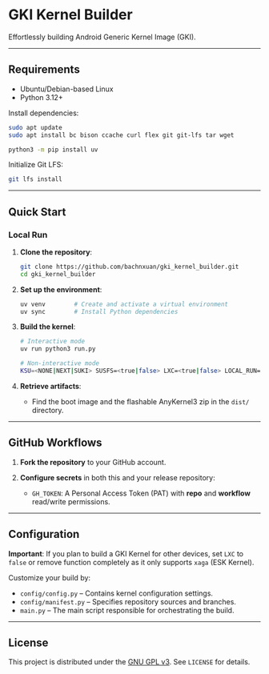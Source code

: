 # GKI Kernel Builder

Effortlessly building Android Generic Kernel Image (GKI).

---

## Requirements

* Ubuntu/Debian-based Linux
* Python 3.12+

Install dependencies:

```bash
sudo apt update
sudo apt install bc bison ccache curl flex git git-lfs tar wget

python3 -m pip install uv
```

Initialize Git LFS:

```bash
git lfs install
```

---

## Quick Start

### Local Run

1. **Clone the repository**:

   ```bash
   git clone https://github.com/bachnxuan/gki_kernel_builder.git
   cd gki_kernel_builder
   ```

2. **Set up the environment**:

   ```bash
   uv venv        # Create and activate a virtual environment
   uv sync        # Install Python dependencies
   ```

3. **Build the kernel**:

   ```bash
   # Interactive mode
   uv run python3 run.py

   # Non-interactive mode
   KSU=<NONE|NEXT|SUKI> SUSFS=<true|false> LXC=<true|false> LOCAL_RUN="true" uv run python3 -m src.main
   ```

4. **Retrieve artifacts**:

   * Find the boot image and the flashable AnyKernel3 zip in the `dist/` directory.

---

## GitHub Workflows

1. **Fork the repository** to your GitHub account.
2. **Configure secrets** in both this and your release repository:

   * `GH_TOKEN`: A Personal Access Token (PAT) with **repo** and **workflow** read/write permissions.

---

## Configuration

**Important**: If you plan to build a GKI Kernel for other devices, set `LXC` to `false` or remove function completely as it only supports `xaga` (ESK Kernel).

Customize your build by:

* `config/config.py` – Contains kernel configuration settings.
* `config/manifest.py` – Specifies repository sources and branches.
* `main.py` – The main script responsible for orchestrating the build.

---

## License

This project is distributed under the [GNU GPL v3](https://www.gnu.org/licenses/gpl-3.0.en.html). See `LICENSE` for details.

